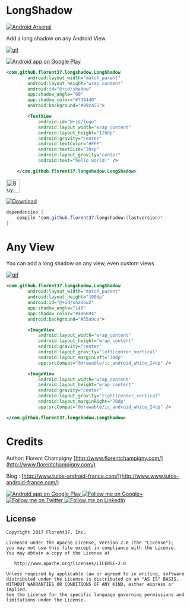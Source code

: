 # LongShadow

[![Android Arsenal]( https://img.shields.io/badge/Android%20Arsenal-LongShadow-green.svg?style=flat )]( https://android-arsenal.com/details/1/6363 )

Add a long shadow on any Android View

[![gif](https://raw.githubusercontent.com/florent37/LongShadow/master/medias/sample.gif)](https://github.com/florent37/LongShadow)

<a href="https://play.google.com/store/apps/details?id=com.github.florent37.florent.champigny">
  <img alt="Android app on Google Play" src="https://developer.android.com/images/brand/en_app_rgb_wo_45.png" />
</a>

```xml
<com.github.florent37.longshadow.LongShadow
        android:layout_width="match_parent"
        android:layout_height="wrap_content"
        android:id="@+id/shadow"
        app:shadow_angle="60"
        app:shadow_color="#739440"
        android:background="#99ca55">

        <TextView
            android:id="@+id/logo"
            android:layout_width="wrap_content"
            android:layout_height="120dp"
            android:gravity="center"
            android:textColor="#FFF"
            android:textSize="30sp"
            android:layout_gravity="center"
            android:text="hello world!" />

    </com.github.florent37.longshadow.LongShadow>
```

<a href='https://ko-fi.com/A160LCC' target='_blank'><img height='36' style='border:0px;height:36px;' src='https://az743702.vo.msecnd.net/cdn/kofi1.png?v=0' border='0' alt='Buy Me a Coffee at ko-fi.com' /></a>

[ ![Download](https://api.bintray.com/packages/florent37/maven/longshadow/images/download.svg) ](https://bintray.com/florent37/maven/longshadow/_latestVersion)

```java
dependencies {
    compile 'com.github.florent37:longshadow:(lastversion)'
}
```

# Any View

You can add a long shadow on any view, even custom views

[![gif](https://raw.githubusercontent.com/florent37/LongShadow/master/medias/sample2.png)](https://github.com/florent37/LongShadow)

```xml
<com.github.florent37.longshadow.LongShadow
        android:layout_width="match_parent"
        android:layout_height="100dp"
        android:id="@+id/shadow2"
        app:shadow_angle="140"
        app:shadow_color="#406694"
        android:background="#55a9ca">

        <ImageView
            android:layout_width="wrap_content"
            android:layout_height="wrap_content"
            android:gravity="center"
            android:layout_gravity="left|center_vertical"
            android:layout_marginLeft="70dp"
            app:srcCompat="@drawable/ic_android_white_24dp" />

        <ImageView
            android:layout_width="wrap_content"
            android:layout_height="wrap_content"
            android:gravity="center"
            android:layout_gravity="right|center_vertical"
            android:layout_marginRight="70dp"
            app:srcCompat="@drawable/ic_android_white_24dp" />

</com.github.florent37.longshadow.LongShadow>
```

# Credits

Author: Florent Champigny [http://www.florentchampigny.com/](http://www.florentchampigny.com/)

Blog : [http://www.tutos-android-france.com/](http://www.www.tutos-android-france.com/)

<a href="https://play.google.com/store/apps/details?id=com.github.florent37.florent.champigny">
  <img alt="Android app on Google Play" src="https://developer.android.com/images/brand/en_app_rgb_wo_45.png" />
</a>
<a href="https://plus.google.com/+florentchampigny">
  <img alt="Follow me on Google+"
       src="https://raw.githubusercontent.com/florent37/DaVinci/master/mobile/src/main/res/drawable-hdpi/gplus.png" />
</a>
<a href="https://twitter.com/florent_champ">
  <img alt="Follow me on Twitter"
       src="https://raw.githubusercontent.com/florent37/DaVinci/master/mobile/src/main/res/drawable-hdpi/twitter.png" />
</a>
<a href="https://www.linkedin.com/in/florentchampigny">
  <img alt="Follow me on LinkedIn"
       src="https://raw.githubusercontent.com/florent37/DaVinci/master/mobile/src/main/res/drawable-hdpi/linkedin.png" />
</a>


License
--------

    Copyright 2017 Florent37, Inc.

    Licensed under the Apache License, Version 2.0 (the "License");
    you may not use this file except in compliance with the License.
    You may obtain a copy of the License at

       http://www.apache.org/licenses/LICENSE-2.0

    Unless required by applicable law or agreed to in writing, software
    distributed under the License is distributed on an "AS IS" BASIS,
    WITHOUT WARRANTIES OR CONDITIONS OF ANY KIND, either express or implied.
    See the License for the specific language governing permissions and
    limitations under the License.
